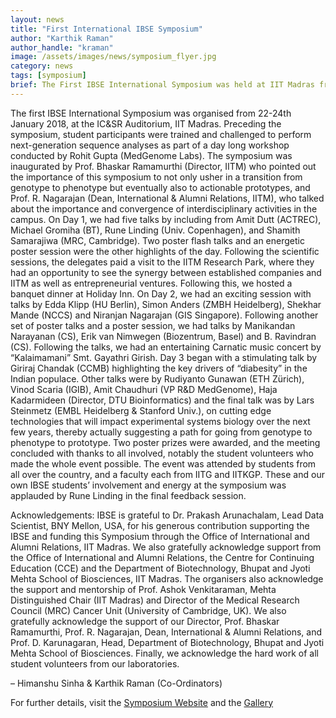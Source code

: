 ```yaml
---
layout: news
title: "First International IBSE Symposium"
author: "Karthik Raman"
author_handle: "kraman"
image: /assets/images/news/symposium_flyer.jpg
category: news
tags: [symposium]
brief: The First IBSE International Symposium was held at IIT Madras from 20-24 Jan, 2018 (<a href="/assets/images/news/symposium_flyer.jpg">flyer</a>)
---
```


The first IBSE International Symposium was organised from 22-24th January 2018, at the IC&SR Auditorium, IIT Madras. Preceding the symposium, student participants were trained and challenged to perform next-generation sequence analyses as part of a day long workshop conducted by Rohit Gupta (MedGenome Labs). 
The symposium was inaugurated by Prof. Bhaskar Ramamurthi (Director, IITM) who pointed out the importance of this symposium to not only usher in a transition from genotype to phenotype but eventually also to actionable prototypes, and Prof. R. Nagarajan (Dean, International & Alumni Relations, IITM), who talked about the importance and convergence of interdisciplinary activities in the campus. On Day 1, we had five talks by including from Amit Dutt (ACTREC), Michael Gromiha (BT), Rune Linding (Univ. Copenhagen), and Shamith Samarajiwa (MRC, Cambridge). Two poster flash talks and an energetic poster session were the other highlights of the day. Following the scientific sessions, the delegates paid a visit to the IITM Research Park, where they had an opportunity to see the synergy between established companies and IITM as well as entrepreneurial ventures. Following this, we hosted a banquet dinner at Holiday Inn.
On Day 2, we had an exciting session with talks by Edda Klipp (HU Berlin), Simon Anders (ZMBH Heidelberg), Shekhar Mande (NCCS) and Niranjan Nagarajan (GIS Singapore). Following another set of poster talks and a poster session, we had talks by Manikandan Narayanan (CS), Erik van Nimwegen (Biozentrum, Basel) and B. Ravindran (CS). Following the talks, we had an entertaining Carnatic music concert by “Kalaimamani” Smt. Gayathri Girish. 
Day 3 began with a stimulating talk by Giriraj Chandak (CCMB) highlighting the key drivers of “diabesity” in the Indian populace. Other talks were by Rudiyanto Gunawan (ETH Zürich), Vinod Scaria (IGIB), Amit Chaudhuri (VP R&D MedGenome), Haja Kadarmideen (Director, DTU Bioinformatics) and the final talk was by Lars Steinmetz (EMBL Heidelberg & Stanford Univ.), on cutting edge technologies that will impact experimental systems biology over the next few years, thereby actually suggesting a path for going from genotype to phenotype to prototype. Two poster prizes were awarded, and the meeting concluded with thanks to all involved, notably the student volunteers who made the whole event possible.
The event was attended by students from all over the country, and a faculty each from IITG and IITKGP. These and our own IBSE students’ involvement and energy at the symposium was applauded by Rune Linding in the final feedback session.

Acknowledgements: IBSE is grateful to Dr. Prakash Arunachalam, Lead Data Scientist, BNY Mellon, USA, for his generous contribution supporting the IBSE and funding this Symposium through the Office of International and Alumni Relations, IIT Madras. We also gratefully acknowledge support from the Office of International and Alumni Relations, the Centre for Continuing Education (CCE) and the Department of Biotechnology, Bhupat and Jyoti Mehta School of Biosciences, IIT Madras. The organisers also acknowledge the support and mentorship of Prof. Ashok Venkitaraman, Mehta Distinguished Chair (IIT Madras) and Director of the Medical Research Council (MRC) Cancer Unit (University of Cambridge, UK). We also gratefully acknowledge the support of our Director, Prof. Bhaskar Ramamurthi, Prof. R. Nagarajan, Dean, International & Alumni Relations, and Prof. D. Karunagaran, Head, Department of Biotechnology, Bhupat and Jyoti Mehta School of Biosciences. Finally, we acknowledge the hard work of all student volunteers from our laboratories.

–	Himanshu Sinha & Karthik Raman (Co-Ordinators)

For further details, visit the [Symposium Website](https://web.iitm.ac.in/ibse/symposium) and the [Gallery](https://photos.app.goo.gl/fL4PPCeSMiBQiS1m1)

